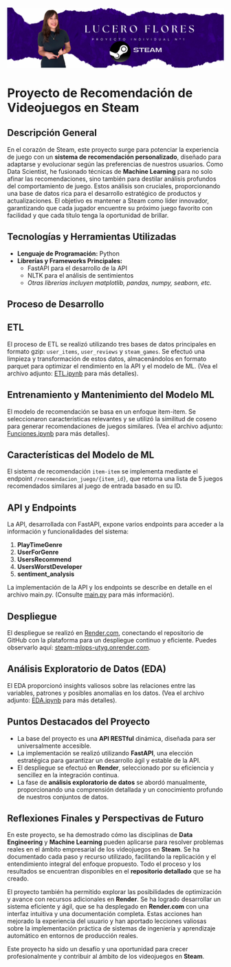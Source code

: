 ![Presentacion](image/Banner-deploy.jpg)
# Proyecto de Recomendación de Videojuegos en Steam

## Descripción General
En el corazón de Steam, este proyecto surge para potenciar la experiencia de juego con un **sistema de recomendación personalizado**, diseñado para adaptarse y evolucionar según las preferencias de nuestros usuarios. Como Data Scientist, he fusionado técnicas de **Machine Learning** para no solo afinar las recomendaciones, sino también para destilar análisis profundos del comportamiento de juego. Estos análisis son cruciales, proporcionando una base de datos rica para el desarrollo estratégico de productos y actualizaciones. El objetivo es mantener a Steam como líder innovador, garantizando que cada jugador encuentre su próximo juego favorito con facilidad y que cada título tenga la oportunidad de brillar.

## Tecnologías y Herramientas Utilizadas
- **Lenguaje de Programación:** Python
- **Librerías y Frameworks Principales:**
  - FastAPI para el desarrollo de la API
  - NLTK para el análisis de sentimientos
  - _Otras librerías incluyen matplotlib, pandas, numpy, seaborn, etc._

## Proceso de Desarrollo
## ETL

El proceso de ETL se realizó utilizando tres bases de datos principales en formato gzip: `user_items`, `user_reviews` y `steam_games`. Se efectuó una limpieza y transformación de estos datos, almacenándolos en formato parquet para optimizar el rendimiento en la API y el modelo de ML. (Vea el archivo adjunto: [ETL.ipynb](/ETL.ipynb) para más detalles).

## Entrenamiento y Mantenimiento del Modelo ML

El modelo de recomendación se basa en un enfoque item-item. Se seleccionaron características relevantes y se utilizó la similitud de coseno para generar recomendaciones de juegos similares. (Vea el archivo adjunto: [Funciones.ipynb](/Funciones.ipynb) para más detalles).

## Características del Modelo de ML
El sistema de recomendación `item-item` se implementa mediante el endpoint `/recomendacion_juego/{item_id}`, que retorna una lista de 5 juegos recomendados similares al juego de entrada basado en su ID.

## API y Endpoints
La API, desarrollada con FastAPI, expone varios endpoints para acceder a la información y funcionalidades del sistema:

1. **PlayTimeGenre**
2. **UserForGenre**
3. **UsersRecommend**
4. **UsersWorstDeveloper**
5. **sentiment_analysis**

La implementación de la API y los endpoints se describe en detalle en el archivo main.py. (Consulte [main.py](/main.py) para más información).

## Despliegue

El despliegue se realizó en [Render.com](https://render.com/), conectando el repositorio de GitHub con la plataforma para un despliegue continuo y eficiente. Puedes observarlo aquí: [steam-mlops-utyg.onrender.com](https://steam-mlops-utyg.onrender.com/docs).

## Análisis Exploratorio de Datos (EDA)
El EDA proporcionó insights valiosos sobre las relaciones entre las variables, patrones y posibles anomalías en los datos. (Vea el archivo adjunto: [EDA.ipynb](/EDA.ipynb) para más detalles).

## Puntos Destacados del Proyecto
- La base del proyecto es una **API RESTful** dinámica, diseñada para ser universalmente accesible.
- La implementación se realizó utilizando **FastAPI**, una elección estratégica para garantizar un desarrollo ágil y estable de la API.
- El despliegue se efectuó en **Render**, seleccionado por su eficiencia y sencillez en la integración continua.
- La fase de **análisis exploratorio de datos** se abordó manualmente, proporcionando una comprensión detallada y un conocimiento profundo de nuestros conjuntos de datos.

## Reflexiones Finales y Perspectivas de Futuro

En este proyecto, se ha demostrado cómo las disciplinas de **Data Engineering** y **Machine Learning** pueden aplicarse para resolver problemas reales en el ámbito empresarial de los videojuegos en **Steam**. Se ha documentado cada paso y recurso utilizado, facilitando la replicación y el entendimiento integral del enfoque propuesto. Todo el proceso y los resultados se encuentran disponibles en el **repositorio detallado** que se ha creado.

El proyecto también ha permitido explorar las posibilidades de optimización y avance con recursos adicionales en **Render**. Se ha logrado desarrollar un sistema eficiente y ágil, que se ha desplegado en **Render.com** con una interfaz intuitiva y una documentación completa. Estas acciones han mejorado la experiencia del usuario y han aportado lecciones valiosas sobre la implementación práctica de sistemas de ingeniería y aprendizaje automático en entornos de producción reales.

Este proyecto ha sido un desafío y una oportunidad para crecer profesionalmente y contribuir al ámbito de los videojuegos en **Steam**.

